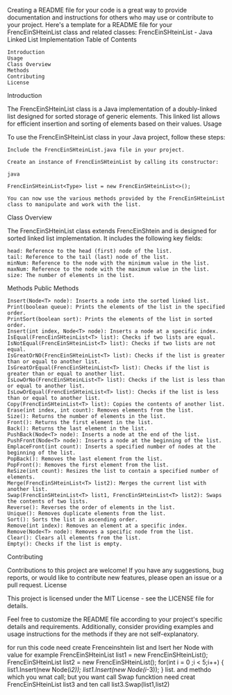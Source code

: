 Creating a README file for your code is a great way to provide documentation and instructions for others who may use or contribute to your project. Here's a template for a README file for your FrencEinSHteinList class and related classes:
FrencEinSHteinList - Java Linked List Implementation
Table of Contents

    Introduction
    Usage
    Class Overview
    Methods
    Contributing
    License

Introduction

The FrencEinSHteinList class is a Java implementation of a doubly-linked list designed for sorted storage of generic elements. This linked list allows for efficient insertion and sorting of elements based on their values.
Usage

To use the FrencEinSHteinList class in your Java project, follow these steps:

    Include the FrencEinSHteinList.java file in your project.

    Create an instance of FrencEinSHteinList by calling its constructor:

    java

    FrencEinSHteinList<Type> list = new FrencEinSHteinList<>();

    You can now use the various methods provided by the FrencEinSHteinList class to manipulate and work with the list.

Class Overview

The FrencEinSHteinList class extends FrencEinShtein<T> and is designed for sorted linked list implementation. It includes the following key fields:

    head: Reference to the head (first) node of the list.
    tail: Reference to the tail (last) node of the list.
    minNum: Reference to the node with the minimum value in the list.
    maxNum: Reference to the node with the maximum value in the list.
    size: The number of elements in the list.

Methods
Public Methods

    Insert(Node<T> node): Inserts a node into the sorted linked list.
    Print(boolean queue): Prints the elements of the list in the specified order.
    PrintSort(boolean sort): Prints the elements of the list in sorted order.
    Insert(int index, Node<T> node): Inserts a node at a specific index.
    IsEqual(FrencEinSHteinList<T> list): Checks if two lists are equal.
    IsNotEqual(FrencEinSHteinList<T> list): Checks if two lists are not equal.
    IsGreatOrNO(FrencEinSHteinList<T> list): Checks if the list is greater than or equal to another list.
    IsGreatOrEqual(FrencEinSHteinList<T> list): Checks if the list is greater than or equal to another list.
    IsLowOrNo(FrencEinSHteinList<T> list): Checks if the list is less than or equal to another list.
    IsLowOrEqual(FrencEinSHteinList<T> list): Checks if the list is less than or equal to another list.
    Copy(FrencEinSHteinList<T> list): Copies the contents of another list.
    Erase(int index, int count): Removes elements from the list.
    Size(): Returns the number of elements in the list.
    Front(): Returns the first element in the list.
    Back(): Returns the last element in the list.
    PushBack(Node<T> node): Inserts a node at the end of the list.
    PushFront(Node<T> node): Inserts a node at the beginning of the list.
    EmplaceFront(int count): Inserts a specified number of nodes at the beginning of the list.
    PopBack(): Removes the last element from the list.
    PopFront(): Removes the first element from the list.
    ReSize(int count): Resizes the list to contain a specified number of elements.
    Merge(FrencEinSHteinList<T> list2): Merges the current list with another list.
    Swap(FrencEinSHteinList<T> list1, FrencEinSHteinList<T> list2): Swaps the contents of two lists.
    Reverse(): Reverses the order of elements in the list.
    Unique(): Removes duplicate elements from the list.
    Sort(): Sorts the list in ascending order.
    Remove(int index): Removes an element at a specific index.
    Remove(Node<T> node): Removes a specific node from the list.
    Clear(): Clears all elements from the list.
    Empty(): Checks if the list is empty.

Contributing

Contributions to this project are welcome! If you have any suggestions, bug reports, or would like to contribute new features, please open an issue or a pull request.
License

This project is licensed under the MIT License - see the LICENSE file for details.

Feel free to customize the README file according to your project's specific details and requirements. Additionally, consider providing examples and usage instructions for the methods if they are not self-explanatory.





for run this code need create    Frenceinshtein list and Isert her Node with value for example
FrencEinSHteinList  list1  = new FrencEinSHteinList();
FrencEinSHteinList  list2  = new FrencEinSHteinList();
for(int i = 0 ;i < 5;i++) {
list1.Insert(new Node(i*2));
list1.Insert(new Node(i*-3));
}
 list. and methdo which you wnat call;  but you want call Swap funcktion need creat   FrencEinSHteinList list3 and ten call list3.Swap(list1,list2)